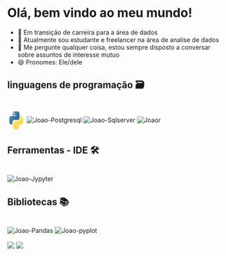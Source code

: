 # Olá, bem vindo ao meu mundo!


- 🔭 Em transição de carreira para a área de dados
- 🌱 Atualmente sou estudante e freelancer na área de analise de dados
- 💬 Me pergunte qualquer coisa, estou sempre disposto a conversar sobre assuntos de interesse mutuo
- 😄 Pronomes: Ele/dele

## linguagens de programação 🗃️
<div style="display: inline_block"><br>
  <img align="center" alt="Joao-Python" height="50" width="40" src="https://raw.githubusercontent.com/devicons/devicon/master/icons/python/python-original.svg">
  <img align="center" alt="Joao-Postgresql" height="50" width="40" src="https://cdn.jsdelivr.net/gh/devicons/devicon@latest/icons/postgresql/postgresql-original.svg">
  <img align="center" alt="Joao-Sqlserver" height="50" width="40" src="https://cdn.jsdelivr.net/gh/devicons/devicon@latest/icons/microsoftsqlserver/microsoftsqlserver-original.svg">
  <img align="center" alt="Joaor" height="50" width="40" src="https://cdn.jsdelivr.net/gh/devicons/devicon@latest/icons/r/r-original.svg">
</div>

## Ferramentas - IDE 🛠️
<div style="display: inline_block"><br>
  <img align="center" alt="Joao-Jypyter" height="50" width="40" src="https://cdn.jsdelivr.net/gh/devicons/devicon@latest/icons/jupyter/jupyter-original-wordmark.svg">
</div>

## Bibliotecas 📚
<div style="display: inline_block"><br>
  <img align="center" alt="Joao-Pandas" height="50" width="40" src="https://cdn.jsdelivr.net/gh/devicons/devicon@latest/icons/pandas/pandas-original.svg">
  <img align="center" alt="Joao-pyplot" height="50" width="40" src="https://cdn.jsdelivr.net/gh/devicons/devicon@latest/icons/matplotlib/matplotlib-plain-wordmark.svg">
</div>
<br>
<div> 
  <a href = "mailto:joaodataetl@gmail.com"><img src="https://img.shields.io/badge/-Gmail-%23333?style=for-the-badge&logo=gmail&logoColor=white" target="_blank"></a>
  <a href="https://www.linkedin.com/in/joaoocarvalho" target="_blank"><img src="https://img.shields.io/badge/-LinkedIn-%230077B5?style=for-the-badge&logo=linkedin&logoColor=white" target="_blank"></a> 
</div>
